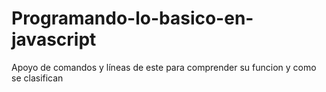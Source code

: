 # Programando-lo-basico-en-javascript
Apoyo de comandos y líneas de este para comprender su funcion y como se clasifican
